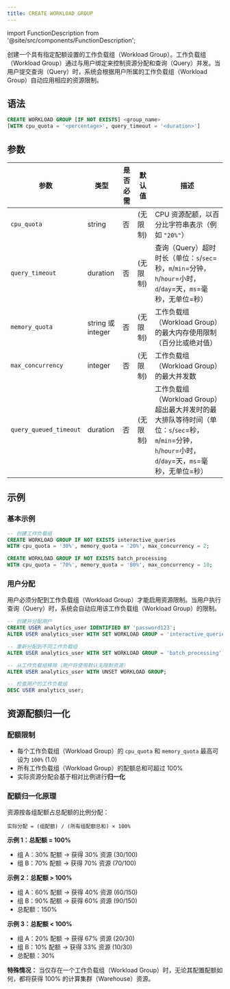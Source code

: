 ```yaml
---
title: CREATE WORKLOAD GROUP
---
```

import FunctionDescription from '@site/src/components/FunctionDescription';

<FunctionDescription description="引入或更新于：v1.2.743"/>

创建一个具有指定配额设置的工作负载组（Workload Group）。工作负载组（Workload Group）通过与用户绑定来控制资源分配和查询（Query）并发。当用户提交查询（Query）时，系统会根据用户所属的工作负载组（Workload Group）自动应用相应的资源限制。

## 语法

```sql
CREATE WORKLOAD GROUP [IF NOT EXISTS] <group_name>
[WITH cpu_quota = '<percentage>', query_timeout = '<duration>']
```

## 参数

| 参数                   | 类型             | 是否必需 | 默认值      | 描述                                                                         |
|------------------------|------------------|----------|-------------|------------------------------------------------------------------------------|
| `cpu_quota`            | string           | 否       | (无限制)    | CPU 资源配额，以百分比字符串表示（例如 `"20%"`）                             |
| `query_timeout`        | duration         | 否       | (无限制)    | 查询（Query）超时时长（单位：`s`/`sec`=秒，`m`/`min`=分钟，`h`/`hour`=小时，`d`/`day`=天，`ms`=毫秒，无单位=秒） |
| `memory_quota`         | string 或 integer | 否       | (无限制)    | 工作负载组（Workload Group）的最大内存使用限制（百分比或绝对值）             |
| `max_concurrency`      | integer          | 否       | (无限制)    | 工作负载组（Workload Group）的最大并发数                                     |
| `query_queued_timeout` | duration         | 否       | (无限制)    | 工作负载组（Workload Group）超出最大并发时的最大排队等待时间（单位：`s`/`sec`=秒，`m`/`min`=分钟，`h`/`hour`=小时，`d`/`day`=天，`ms`=毫秒，无单位=秒） |

## 示例

### 基本示例

```sql
-- 创建工作负载组
CREATE WORKLOAD GROUP IF NOT EXISTS interactive_queries 
WITH cpu_quota = '30%', memory_quota = '20%', max_concurrency = 2;

CREATE WORKLOAD GROUP IF NOT EXISTS batch_processing 
WITH cpu_quota = '70%', memory_quota = '80%', max_concurrency = 10;
```

### 用户分配

用户必须分配到工作负载组（Workload Group）才能启用资源限制。当用户执行查询（Query）时，系统会自动应用该工作负载组（Workload Group）的限制。

```sql
-- 创建并分配用户
CREATE USER analytics_user IDENTIFIED BY 'password123';
ALTER USER analytics_user WITH SET WORKLOAD GROUP = 'interactive_queries';

-- 重新分配到不同工作负载组
ALTER USER analytics_user WITH SET WORKLOAD GROUP = 'batch_processing';

-- 从工作负载组移除（用户将使用默认无限制资源）
ALTER USER analytics_user WITH UNSET WORKLOAD GROUP;

-- 检查用户的工作负载组
DESC USER analytics_user;
```

## 资源配额归一化

### 配额限制
- 每个工作负载组（Workload Group）的 `cpu_quota` 和 `memory_quota` 最高可设为 `100%` (1.0)
- 所有工作负载组（Workload Group）的配额总和可超过 100%
- 实际资源分配会基于相对比例进行**归一化**

### 配额归一化原理

资源按各组配额占总配额的比例分配：

```
实际分配 = (组配额) / (所有组配额总和) × 100%
```

**示例 1：总配额 = 100%**
- 组 A：30% 配额 → 获得 30% 资源 (30/100)
- 组 B：70% 配额 → 获得 70% 资源 (70/100)

**示例 2：总配额 > 100%**
- 组 A：60% 配额 → 获得 40% 资源 (60/150)
- 组 B：90% 配额 → 获得 60% 资源 (90/150)
- 总配额：150%

**示例 3：总配额 < 100%**
- 组 A：20% 配额 → 获得 67% 资源 (20/30)
- 组 B：10% 配额 → 获得 33% 资源 (10/30)
- 总配额：30%

**特殊情况：** 当仅存在一个工作负载组（Workload Group）时，无论其配置配额如何，都将获得 100% 的计算集群（Warehouse）资源。
